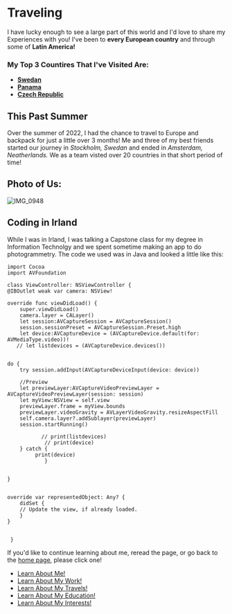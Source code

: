 # Traveling 

I have lucky enough to see a large part of this world and I'd love to share my Experiences with you! I've been to **every European country** and through some of **Latin America!** 

### My Top 3 Countires That I've Visited Are:

- [**Swedan**](https://en.wikipedia.org/wiki/Sweden)
- [**Panama**](https://en.wikipedia.org/wiki/Panama)
- [**Czech Republic**](https://en.wikipedia.org/wiki/Czech_Republic)

## This Past Summer 

Over the summer of 2022, I had the chance to travel to Europe and backpack for just a little over 3 months! Me and three of my best friends started our journey in *Stockholm, Swedan* and ended in *Amsterdam, Neatherlands.* We as a team visted over 20 countries in that short period of time!

## Photo of Us:

![IMG_0948](https://user-images.githubusercontent.com/115883101/196240440-8f53e998-55a9-416b-b9bd-5f7e68031c8d.JPG)

## Coding in Irland 

While I was in Irland, I was talking a Capstone class for my degree in Information Technolgy and we spent sometime making an app to do photogrammetry. The code we used was in Java and looked a little like this:

```
import Cocoa
import AVFoundation

class ViewController: NSViewController {
@IBOutlet weak var camera: NSView!

override func viewDidLoad() {
    super.viewDidLoad()
    camera.layer = CALayer()
    let session:AVCaptureSession = AVCaptureSession()
    session.sessionPreset = AVCaptureSession.Preset.high
    let device:AVCaptureDevice = (AVCaptureDevice.default(for: AVMediaType.video))!
   // let listdevices = (AVCaptureDevice.devices())


do {
    try session.addInput(AVCaptureDeviceInput(device: device))

    //Preview
    let previewLayer:AVCaptureVideoPreviewLayer = AVCaptureVideoPreviewLayer(session: session)
    let myView:NSView = self.view
    previewLayer.frame = myView.bounds
    previewLayer.videoGravity = AVLayerVideoGravity.resizeAspectFill
    self.camera.layer?.addSublayer(previewLayer)
    session.startRunning()

           // print(listdevices)
            // print(device)
    } catch {
         print(device)
            }


}


override var representedObject: Any? {
    didSet {
    // Update the view, if already loaded.
    }
}


 }
```

If you'd like to continue learning about me, reread the page, or go back to the [home page](README.md), please click one!

- [Learn About Me!](AboutMe.md)
- [Learn About My Work!](MyWork.md)
- [Learn About My Travels!](Travels.md)
- [Learn About My Education!](Education.md)
- [Learn About My Interests!](MyInterests.md)
